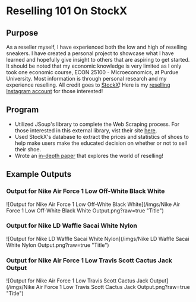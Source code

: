 # Reselling 101 On StockX
## Purpose
As a reseller myself, I have experienced both the low and high of reselling sneakers. I have created a personal project to showcase what I have 
learned and hopefully give insight to others that are aspiring to get started. It should be noted that my economic knowledge is very limited as 
I only took one economic course, ECON 25100 - Microeconomics, at Purdue University. Most information is through personal research and my experience reselling. 
All credit goes to [StockX](https://stockx.com/)! Here is my [reselling Instagram account](https://www.instagram.com/unsaturatedgoods/) for those interested!
## Program
* Utilized JSoup's library to complete the Web Scraping process. For those interested in this external library, vist their site [here](https://jsoup.org/).
* Used StockX's database to extract the prices and statistics of shoes to help make users make the educated decision on whether or not to sell their shoe.
* Wrote an <a href="/pdfs/Reselling 101 on StockX.pdf">in-depth paper</a> that explores the world of reselling!
## Example Outputs
### Output for Nike Air Force 1 Low Off-White Black White
![Output for Nike Air Force 1 Low Off-White Black White](/imgs/Nike Air Force 1 Low Off-White Black White Output.png?raw=true "Title")
### Output for Nike LD Waffle Sacai White Nylon
![Output for Nike LD Waffle Sacai White Nylon](/imgs/Nike LD Waffle Sacai White Nylon Output.png?raw=true "Title")
### Output for Nike Air Force 1 Low Travis Scott Cactus Jack Output
![Output for Nike Air Force 1 Low Travis Scott Cactus Jack Output](/imgs/Nike Air Force 1 Low Travis Scott Cactus Jack Output.png?raw=true "Title")
